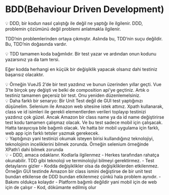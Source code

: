 # BDD(Behaviour Driven Development)

<aside>
💡 DDD, bir kodun nasıl çalıştığı ile değil ne yaptığı ile ilgilenir.
DDD, problemin çözümünü değil problemi anlatmakla ilgilenir.

</aside>

TDD’nin problemlerinden ortaya çıkmıştır. Aslında bu, TDD’nin suçu değildir. Bu, TDD’nin doğasında vardır. 

<aside>
💡 TDD tamamen koda bağımlıdır. Bir test yazar ve ardından onun kodunu yazarsınız ya da tam tersi.

Eğer kodda herhangi en küçük bir değişiklik yapacak olsanız dahi testiniz başarısız olacaktır.

</aside>

<aside>
💡 Örneğin VueJS 2’de bir test yazdınız ve bunun üzerinden yıllar geçti. Vue 3’te birçok şey değişti ve belki de composition api’ye geçtiniz. Artık o testiniz tamamen geçersiz bir test. Onu yeniden düzenlemelsiniz.

</aside>

<aside>
💡 Daha farklı bir senaryo: Bir Unit Test değil de GUI test yaptığınızı düşünelim. Selenium ile Amazon web sitesine istek attınız. Xpath kullanarak, class ve id isimleri ile gerekli elementlerden verileri toplayıp testinizi yazdınız çok güzel. Ancak Amazon bir class name ya da id name değiştirirse test kodu tamamen çalışmaz olacak. Ve bu test sadece mobil için çalışacak. Hatta tarayıcıya bile bağımlı olacak. Ve hatta bir mobil uygulama için farklı, web app için farklı tetsler yazmak gerekecek.

</aside>

<aside>
💡 Yaptığınızı yani testinizi okumak isteyen birisi kullandığınız teknolojiyi, teknolojinin inceliklerini bilmek zorunda. Örneğin selenium örneğinde XPath’i dahi bilmek zorunda

</aside>

<aside>
💡 - DDD, amaca odaklanır. Kodlarla ilgilenmez
- Herkes tarafından rahatça okunabilir. TDD gibi teknoloji ve terminolojiyi bilmeyi gerektirmez.
- Test detaylarını gizler
- Kodda değişiklikler olsa da değişikliklerden etkilenmez. Örneğin GUI testinde Amazon bir class ismini değiştirse de bir unit test bundan etkilense de DDD bundan etkilenmez çünkü hala problem aynıdır.
- Bakımı oldukça kolaydır
- Platform bağımlı değildir yani mobil için de web için de çalışır
- Kod, dökümante edilmiş olur

</aside>